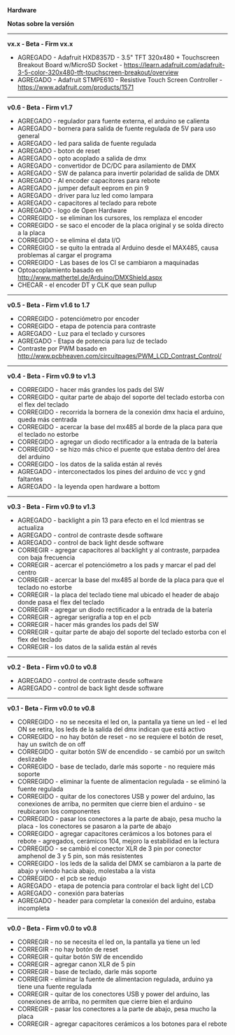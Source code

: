 **Hardware**

**Notas sobre la versión**

***

**vx.x - Beta - Firm vx.x**
- AGREGADO  - Adafruit HXD8357D - 3.5" TFT 320x480 + Touchscreen Breakout Board w/MicroSD Socket
			- https://learn.adafruit.com/adafruit-3-5-color-320x480-tft-touchscreen-breakout/overview
- AGREGADO  - Adafruit STMPE610 - Resistive Touch Screen Controller
			- https://www.adafruit.com/products/1571
			
***

**v0.6 - Beta - Firm v1.7**
- AGREGADO   - regulador para fuente externa, el arduino se calienta
- AGREGADO   - bornera para salida de fuente regulada de 5V para uso general
- AGREGADO   - led para salida de fuente regulada
- AGREGADO   - boton de reset
- AGREGADO   - opto acoplado a salida de dmx
- AGREGADO   - convertidor de DC/DC para asilamiento de DMX
- AGREGADO   - SW de palanca para invertir polaridad de salida de DMX
- AGREGADO   - Al encoder capacitores para rebote
- AGREGADO   - jumper default eeprom en pin 9
- AGREGADO   - driver para luz led como lampara
- AGREGADO   - capacitores al teclado para rebote
- AGREGADO   - logo de Open Hardware
- CORREGIDO  - se eliminan los cursores, los remplaza el encoder
- CORREGIDO  - se saco el encoder de la placa original y se solda directo a la placa
- CORREGIDO  - se elimina el data I/O
- CORREGIGO  - se quito la entrada al Arduino desde el MAX485, causa problemas al cargar el programa
- CORREGIDO  - Las bases de los CI se cambiaron a maquinadas
- Optoacoplamiento basado en http://www.mathertel.de/Arduino/DMXShield.aspx
- CHECAR     - el encoder DT y CLK que sean pullup

***

**v0.5 - Beta - Firm v1.6 to 1.7**
- CORREGIDO - potenciómetro por encoder
- CORREGIDO - etapa de potencia para contraste
- AGREGADO 	- Luz para el teclado y cursores
- AGREGADO  - Etapa de potencia para luz de teclado
- Contraste por PWM basado en http://www.pcbheaven.com/circuitpages/PWM_LCD_Contrast_Control/

***

**v0.4 - Beta - Firm v0.9 to v1.3**
- CORREGIDO - hacer más grandes los pads del SW
- CORREGIDO - quitar parte de abajo del soporte del teclado estorba con el flex del teclado
- CORREGIDO - recorrida la bornera de la conexión dmx hacia el arduino, queda más centrada
- CORREGIDO - acercar la base del mx485 al borde de la placa para que el teclado no estorbe
- CORREGIDO - agregar un diodo rectificador a la entrada de la batería
- CORREGIDO - se hizo más chico el puente que estaba dentro del área del arduino
- CORREGIDO - los datos de la salida están al revés
- AGREGADO  - interconectados los pines del arduino de vcc y gnd faltantes
- AGREGADO  - la leyenda open hardware a bottom

***

**v0.3 - Beta - Firm v0.9 to v1.3**
- AGREGADO  - backlight a pin 13 para efecto en el lcd mientras se actualiza
- AGREGADO  - control de contraste desde software
- AGREGADO  - control de back light desde software
- CORREGIR  - agregar capacitores al backlight y al contraste, parpadea con baja frecuencia
- CORREGIR  - acercar el potenciómetro a los pads y marcar el pad del centro
- CORREGIR  - acercar la base del mx485 al borde de la placa para que el teclado no estorbe
- CORREGIR  - la placa del teclado tiene mal ubicado el header de abajo donde pasa el flex del teclado
- CORREGIR  - agregar un diodo rectificador a la entrada de la batería
- CORREGIR  - agregar serigrafía a top en el pcb
- CORREGIR  - hacer más grandes los pads del SW
- CORREGIR  - quitar parte de abajo del soporte del teclado estorba con el flex del teclado
- CORREGIR  - los datos de la salida están al revés

***

**v0.2 - Beta - Firm v0.0 to v0.8**
- AGREGADO  - control de contraste desde software
- AGREGADO  - control de back light desde software

***

**v0.1 - Beta - Firm v0.0 to v0.8**
- CORREGIDO - no se necesita el led on, la pantalla ya tiene un led
	    - el led ON se retira, los leds de la salida del dmx indican que está activo
- CORREGIDO - no hay botón de reset
	    - no se requiere el botón de reset, hay un switch de on off
- CORREGIDO - quitar botón SW de encendido
	    - se cambió por un switch deslizable
- CORREGIDO - base de teclado, darle más soporte
	    - no requiere más soporte
- CORREGIDO - eliminar la fuente de alimentacion regulada
	    - se eliminó la fuente regulada
- CORREGIDO - quitar de los conectores USB y power del arduino, las conexiones de arriba, no permiten que cierre bien el arduino
	    - se reubicaron los componentes
- CORREGIDO - pasar los conectores a la parte de abajo, pesa mucho la placa
	    - los conectores se pasaron a la parte de abajo
- CORREGIDO - agregar capacitores cerámicos a los botones para el rebote
	    - agregados, cerámicos 104, mejoro la estabilidad en la lectura
- CORREGIDO - se cambió el conector XLR de 3 pin por conector amphenol de 3 y 5 pin, son más resistentes
- CORREGIDO - los leds de la salida del DMX se cambiaron a la parte de abajo y viendo hacia abajo, molestaba a la vista
- CORREGIDO - el pcb se redujo
- AGREGADO  - etapa de potencia para controlar el back light del LCD
- AGREGADO  - conexión para baterías
- AGREGADO  - header para completar la conexión del arduino, estaba incompleta

***

**v0.0 - Beta - Firm v0.0 to v0.8**
- CORREGIR  - no se necesita el led on, la pantalla ya tiene un led
- CORREGIR  - no hay botón de reset
- CORREGIR  - quitar botón SW de encendido
- CORREGIR  - agregar canon XLR de 5 pin
- CORREGIR  - base de teclado, darle más soporte
- CORREGIR  - eliminar la fuente de alimentacion regulada, arduino ya tiene una fuente regulada
- CORREGIR  - quitar de los conectores USB y power del arduino, las conexiones de arriba, no permiten que cierre bien el arduino
- CORREGIR  - pasar los conectores a la parte de abajo, pesa mucho la placa
- CORREGIR  - agregar capacitores cerámicos a los botones para el rebote